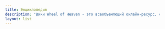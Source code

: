 ```yaml
---
title: Энциклопедия
description: "Вики Wheel of Heaven - это всеобъемлющий онлайн-ресурс, служащий обширным хранилищем информации, связанной с основными темами сайта. Он предлагает широкий спектр статей, охватывающих различные аспекты гипотезы о роли продвинутой внеземной цивилизации в формировании истории человечества и развития жизни на Земле. Это бесценный инструмент для пользователей, стремящихся к более глубокому пониманию исследования сайта космических связей и происхождения человечества."
layout: list
---
```

